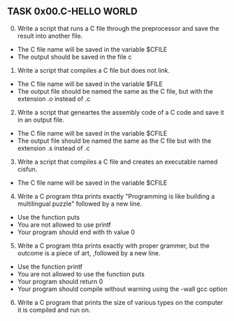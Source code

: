 ## TASK 0x00.C-HELLO WORLD
 0. Write a script that runs a C file through the preprocessor and save the result into another file.
  * The C file name will be saved in the variable $CFILE
  * The output should be saved in the file c
 1. Write a script that compiles a C file but does not link.
  * The C file name will be saved in the variable $FILE
  * The output file should be named the same as the C file, but with the extension .o instead of .c
 2. Write a script that geneartes the assembly code of a C code and save it in an output file.
  * The C file name will be saved in the variable $CFILE
  * The output file should be named the same as the C file but with the extension .s instead of .c
 3. Write a script that compiles a C file and creates an executable named cisfun.
  * The C file name will be saved in the variable $CFILE
 4. Write a C program thta prints exactly "Programming is like building a multilingual puzzle" followed by a new line.
  * Use the function puts
  * You are not allowed to use printf
  * Your program should end with th value 0
 5. Write a C program thta prints exactly with proper grammer, but the outcome is a piece of art, ,followed by a new line.
  * Use the function printf
  * You are not allowed to use the function puts
  * Your program should return 0
  * Your program should compile without warning using the -wall gcc option
 6. Write a C program that prints the size of various types on the computer it is compiled and run on.
